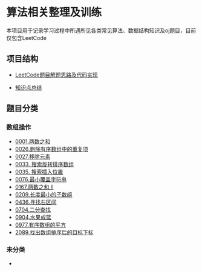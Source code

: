 # 算法相关整理及训练

本项目用于记录学习过程中所遇所见各类常见算法、数据结构知识及oj题目，目前仅包含LeetCode
## 项目结构
 - [LeetCode题目解题思路及代码实现](./leetcode)

 - [知识点总结](./summary)
## 题目分类

### 数组操作
 - [0001.两数之和](./leetcode/0001-两数之和.md)
 - [0026.删除有序数组中的重复项](./leetcode/0026-删除有序数组中的重复项.md)
 - [0027.移除元素](./leetcode/0027-移除元素.md)
 - [0033. 搜索旋转排序数组](./leetcode/0035-搜索旋转排序数组.md)
 - [0035. 搜索插入位置](./leetcode/0035-搜索插入位置.md)
 - [0076.最小覆盖字符串](./leetcode/0076-最小覆盖字符串.md)
 - [0167.两数之和 II](./leetcode/0167-两数之和&nbsp;II.md)
 - [0209.长度最小的子数组](./leetcode/0209-长度最小的子数组.md)
 - [0436.寻找右区间](./leetcode/0436-寻找右区间.md)
 - [0704.二分查找](./leetcode/0704-二分查找.md)
 - [0904.水果成篮](./leetcode/0904-水果成篮.md)
 - [0977.有序数组的平方](./leetcode/0977-有序数组的平方.md)
 - [2089.找出数组排序后的目标下标](./leetcode/2089-找出数组排序后的目标下标.md)
### 未分类
 - 
